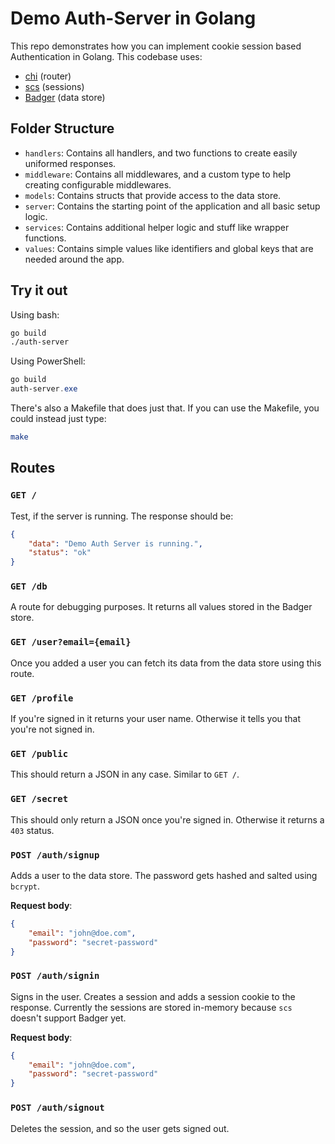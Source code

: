 # Demo Auth-Server in Golang

This repo demonstrates how you can implement cookie session based Authentication in Golang. This codebase uses:

- [chi](https://github.com/go-chi/chi) (router)
- [scs](https://github.com/alexedwards/scs) (sessions)
- [Badger](https://github.com/dgraph-io/badger) (data store)

## Folder Structure

- `handlers`: Contains all handlers, and two functions to create easily uniformed responses.
- `middleware`: Contains all middlewares, and a custom type to help creating configurable middlewares.
- `models`: Contains structs that provide access to the data store.
- `server`: Contains the starting point of the application and all basic setup logic.
- `services`: Contains additional helper logic and stuff like wrapper functions.
- `values`: Contains simple values like identifiers and global keys that are needed around the app.

## Try it out

Using bash:

~~~ bash
go build
./auth-server
~~~

Using PowerShell:

~~~ powershell
go build
auth-server.exe
~~~

There's also a Makefile that does just that. If you can use the Makefile, you could instead just type:

~~~ bash
make
~~~

## Routes

### `GET /`

Test, if the server is running. The response should be:

~~~ json
{
    "data": "Demo Auth Server is running.",
    "status": "ok"
}
~~~

### `GET /db`

A route for debugging purposes. It returns all values stored in the Badger store.

### `GET /user?email={email}`

Once you added a user you can fetch its data from the data store using this route.

### `GET /profile`

If you're signed in it returns your user name. Otherwise it tells you that you're not signed in.

### `GET /public`

This should return a JSON in any case. Similar to `GET /`.

### `GET /secret`

This should only return a JSON once you're signed in. Otherwise it returns a `403` status.

### `POST /auth/signup`

Adds a user to the data store. The password gets hashed and salted using `bcrypt`.

**Request body**:

~~~ json
{
	"email": "john@doe.com",
	"password": "secret-password"
}
~~~

### `POST /auth/signin`

Signs in the user. Creates a session and adds a session cookie to the response. Currently the sessions are stored in-memory because `scs` doesn't support Badger yet.

**Request body**:

~~~ json
{
	"email": "john@doe.com",
	"password": "secret-password"
}
~~~

### `POST /auth/signout`

Deletes the session, and so the user gets signed out.